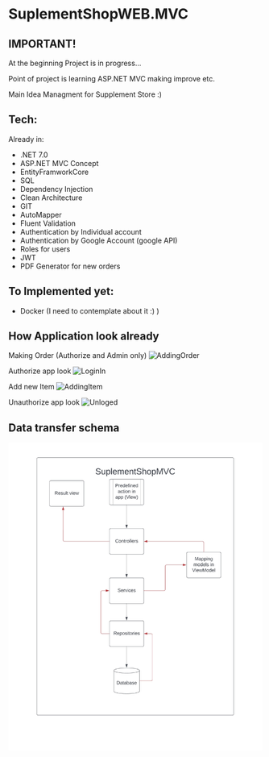 # SuplementShopWEB.MVC

## IMPORTANT!
At the beginning 
Project is in progress...

Point of project is learning ASP.NET MVC making improve etc. 


Main Idea 
Managment for Supplement Store :) 

## Tech:
Already in: 
- .NET 7.0 
- ASP.NET MVC Concept 
- EntityFramworkCore
- SQL 
- Dependency Injection
- Clean Architecture
- GIT
- AutoMapper
- Fluent Validation
- Authentication by Individual account
- Authentication by Google Account (google API)
- Roles for users
- JWT
- PDF Generator for new orders
## To Implemented yet: 
- Docker (I need to contemplate about it :) )

## How Application look already
Making Order
(Authorize and Admin only)
![AddingOrder](https://github.com/7LinesOfCode/SuplementShopWEB.MVC/assets/112522740/57999289-48aa-448d-a42d-adfa4e9835af)

Authorize app look
![LoginIn](https://github.com/7LinesOfCode/SuplementShopWEB.MVC/assets/112522740/a255c1d6-9e06-4214-a1a1-5a36e19860ce)

Add new Item 
![AddingItem](https://github.com/7LinesOfCode/SuplementShopWEB.MVC/assets/112522740/d6e3f4f2-a1cc-44eb-9ef5-e79c700ec604)

Unauthorize app look
![Unloged](https://github.com/7LinesOfCode/SuplementShopWEB.MVC/assets/112522740/055c50ff-19ae-463c-bdd1-4cf49d6afc9b)

## Data transfer schema
![Work](IMG-0307.jpg)


